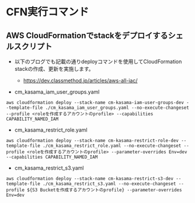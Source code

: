 # CFN実行コマンド

## AWS CloudFormationでstackをデプロイするシェルスクリプト

- 以下のブログでも記載の通りdeployコマンドを使用してCloudFormation stackの作成、更新を実施します。
  - <https://dev.classmethod.jp/articles/aws-all-iac/>

- cm_kasama_iam_user_groups.yaml

```text
aws cloudformation deploy --stack-name cm-kasama-iam-user-groups-dev --template-file ./cm_kasama_iam_user_groups.yaml --no-execute-changeset --profile <roleを作成するアカウントのprofile> --capabilities CAPABILITY_NAMED_IAM
```

- cm_kasama_restrict_role.yaml

```text
aws cloudformation deploy --stack-name cm-kasama-restrict-role-dev --template-file ./cm_kasama_restrict_role.yaml --no-execute-changeset --profile <roleを作成するアカウントのprofile> --parameter-overrides Env=dev --capabilities CAPABILITY_NAMED_IAM
```

- cm_kasama_restrict_s3.yaml

```text
aws cloudformation deploy --stack-name cm-kasama-restrict-s3-dev --template-file ./cm_kasama_restrict_s3.yaml --no-execute-changeset --profile ${S3 Bucketを作成するアカウントのprofile} --parameter-overrides Env=dev
```
